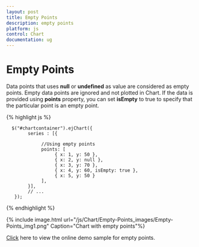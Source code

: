 ```yaml
---
layout: post
title: Empty Points 
description: empty points 
platform: js
control: Chart
documentation: ug
---
```


# Empty Points 

Data points that uses **null** or **undefined** as value are considered as empty points. Empty data points are ignored and not plotted in Chart. If the data is provided using **points** property, you can set **isEmpty** to true to specify that the particular point is an empty point.   

{% highlight js %}

      $("#chartcontainer").ejChart({
            series : [{

                 //Using empty points
                 points: [ 
                      { x: 1, y: 50 },
                      { x: 2, y: null },
                      { x: 3, y: 70 },
                      { x: 4, y: 60, isEmpty: true },
                      { x: 5, y: 50 }   
                 ],    
            }],
            // ...
       });

{% endhighlight %}

{% include image.html url="/js/Chart/Empty-Points_images/Empty-Points_img1.png" Caption="Chart with empty points"%}

[Click](http://js.syncfusion.com/demos/web/#!/azure/chart/chartcustomization/emptypoints) here to view the online demo sample for empty points.
